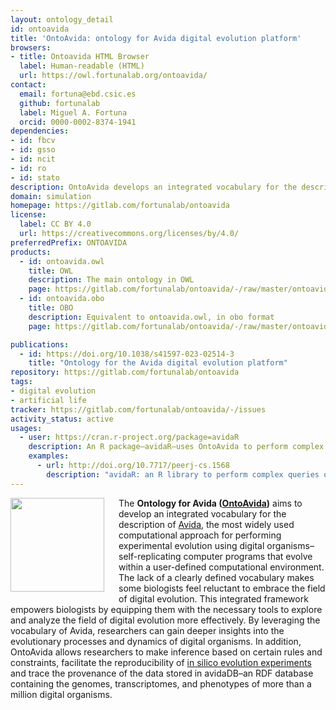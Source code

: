 ```yaml
---
layout: ontology_detail
id: ontoavida
title: 'OntoAvida: ontology for Avida digital evolution platform'
browsers:
- title: Ontoavida HTML Browser
  label: Human-readable (HTML)
  url: https://owl.fortunalab.org/ontoavida/
contact:
  email: fortuna@ebd.csic.es
  github: fortunalab
  label: Miguel A. Fortuna
  orcid: 0000-0002-8374-1941
dependencies:
- id: fbcv
- id: gsso
- id: ncit
- id: ro
- id: stato
description: OntoAvida develops an integrated vocabulary for the description of the most widely-used computational approach for studying evolution using digital organisms (i.e., self-replicating computer programs that evolve within a user-defined computational environment).
domain: simulation
homepage: https://gitlab.com/fortunalab/ontoavida
license:
  label: CC BY 4.0
  url: https://creativecommons.org/licenses/by/4.0/
preferredPrefix: ONTOAVIDA
products:
  - id: ontoavida.owl
    title: OWL
    description: The main ontology in OWL
    page: https://gitlab.com/fortunalab/ontoavida/-/raw/master/ontoavida.owl
  - id: ontoavida.obo
    title: OBO
    description: Equivalent to ontoavida.owl, in obo format
    page: https://gitlab.com/fortunalab/ontoavida/-/raw/master/ontoavida.obo

publications:
  - id: https://doi.org/10.1038/s41597-023-02514-3 
    title: "Ontology for the Avida digital evolution platform"
repository: https://gitlab.com/fortunalab/ontoavida
tags:
- digital evolution
- artificial life
tracker: https://gitlab.com/fortunalab/ontoavida/-/issues
activity_status: active
usages:
  - user: https://cran.r-project.org/package=avidaR
    description: An R package—avidaR—uses OntoAvida to perform complex queries on an RDF database—avidaDB—containing the genomes, transcriptomes, and phenotypes of more than a million digital organisms
    examples:
      - url: http://doi.org/10.7717/peerj-cs.1568
        description: "avidaR: an R library to perform complex queries on an ontology-based database of digital organisms"
---
```

<img  src="https://fortunalab.org/images/alife_bacteria.jpg" style="padding-right:20px; padding-bottom:10px;" height="150px" align="left"/>The **Ontology for Avida ([OntoAvida](https://owl.fortunalab.org/ontoavida/))** aims to develop an integrated vocabulary for the description of [Avida](https://github.com/devosoft/avida), the most widely used computational approach for performing experimental evolution using digital organisms–self-replicating computer programs that evolve within a user-defined computational environment. The lack of a clearly defined vocabulary makes some biologists feel reluctant to embrace the field of digital evolution. This integrated framework empowers biologists by equipping them with the necessary tools to explore and analyze the field of digital evolution more effectively. By leveraging the vocabulary of Avida, researchers can gain deeper insights into the evolutionary processes and dynamics of digital organisms. In addition, OntoAvida allows researchers to make inference based on certain rules and constraints, facilitate the reproducibility of [in silico evolution experiments](https://gitlab.com/fortunalab/ontoavida#references) and trace the provenance of the data stored in avidaDB–an RDF database containing the genomes, transcriptomes, and phenotypes of more than a million digital organisms.
